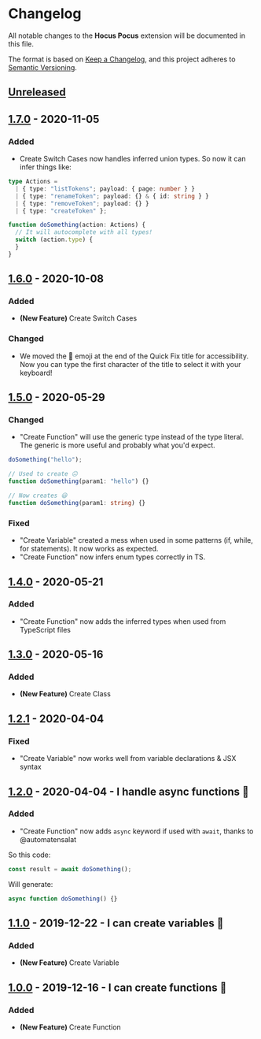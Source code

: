 # Changelog

All notable changes to the **Hocus Pocus** extension will be documented in this file.

The format is based on [Keep a Changelog](https://keepachangelog.com/en/1.0.0/),
and this project adheres to [Semantic Versioning](https://semver.org/spec/v2.0.0.html).

## [Unreleased]

## [1.7.0] - 2020-11-05

### Added

- Create Switch Cases now handles inferred union types. So now it can infer things like:

```ts
type Actions =
  | { type: "listTokens"; payload: { page: number } }
  | { type: "renameToken"; payload: {} & { id: string } }
  | { type: "removeToken"; payload: {} }
  | { type: "createToken" };

function doSomething(action: Actions) {
  // It will autocomplete with all types!
  switch (action.type) {
  }
}
```

## [1.6.0] - 2020-10-08

### Added

- **(New Feature)** Create Switch Cases

### Changed

- We moved the 🔮 emoji at the end of the Quick Fix title for accessibility. Now you can type the first character of the title to select it with your keyboard!

## [1.5.0] - 2020-05-29

### Changed

- "Create Function" will use the generic type instead of the type literal. The generic is more useful and probably what you'd expect.

```ts
doSomething("hello");

// Used to create 😐
function doSomething(param1: "hello") {}

// Now creates 😃
function doSomething(param1: string) {}
```

### Fixed

- "Create Variable" created a mess when used in some patterns (if, while, for statements). It now works as expected.
- "Create Function" now infers enum types correctly in TS.

## [1.4.0] - 2020-05-21

### Added

- "Create Function" now adds the inferred types when used from TypeScript files

## [1.3.0] - 2020-05-16

### Added

- **(New Feature)** Create Class

## [1.2.1] - 2020-04-04

### Fixed

- "Create Variable" now works well from variable declarations & JSX syntax

## [1.2.0] - 2020-04-04 - I handle async functions 🔮

### Added

- "Create Function" now adds `async` keyword if used with `await`, thanks to @automatensalat

So this code:

```js
const result = await doSomething();
```

Will generate:

```js
async function doSomething() {}
```

## [1.1.0] - 2019-12-22 - I can create variables 🔮

### Added

- **(New Feature)** Create Variable

## [1.0.0] - 2019-12-16 - I can create functions 🔮

### Added

- **(New Feature)** Create Function

<!-- Links -->

[unreleased]: https://github.com/nicoespeon/hocus-pocus/compare/1.7.0...HEAD
[1.7.0]: https://github.com/nicoespeon/hocus-pocus/compare/1.6.0...1.7.0
[1.6.0]: https://github.com/nicoespeon/hocus-pocus/compare/1.5.0...1.6.0
[1.5.0]: https://github.com/nicoespeon/hocus-pocus/compare/1.4.0...1.5.0
[1.4.0]: https://github.com/nicoespeon/hocus-pocus/compare/1.3.0...1.4.0
[1.3.0]: https://github.com/nicoespeon/hocus-pocus/compare/1.2.1...1.3.0
[1.2.1]: https://github.com/nicoespeon/hocus-pocus/compare/1.2.0...1.2.1
[1.2.0]: https://github.com/nicoespeon/hocus-pocus/compare/1.1.0...1.2.0
[1.1.0]: https://github.com/nicoespeon/hocus-pocus/compare/1.0.0...1.1.0
[1.0.0]: https://github.com/nicoespeon/hocus-pocus/compare/5b3d351042d09ea26486598158069bce37b474b7...1.0.0
